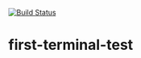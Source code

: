 
[![Build Status](https://travis-ci.org/RichardMarkRoss/first-terminal-test.svg?branch=master)](https://travis-ci.org/RichardMarkRoss/first-terminal-test)

# first-terminal-test
